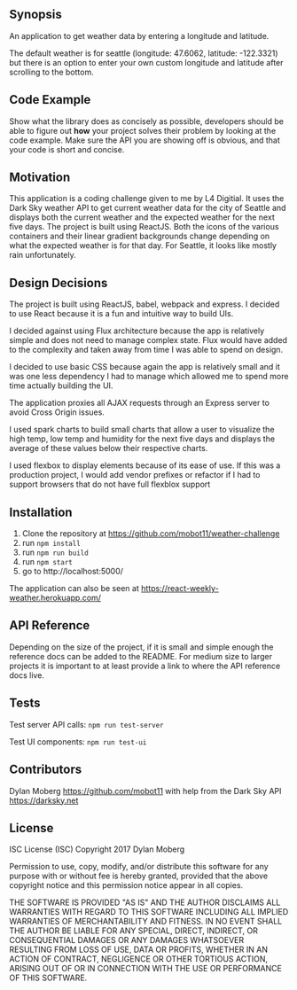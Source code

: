 ## Synopsis

An application to get weather data by entering a longitude and latitude.

The default weather is for seattle (longitude: 47.6062, latitude: -122.3321) but there is an option to enter your own custom longitude and latitude after scrolling to the bottom.

## Code Example

Show what the library does as concisely as possible, developers should be able to figure out **how** your project solves their problem by looking at the code example. Make sure the API you are showing off is obvious, and that your code is short and concise.

## Motivation

This application is a coding challenge given to me by L4 Digitial. It uses the Dark Sky weather API to get current weather data for the city of Seattle and displays both the current weather and the expected weather for the next five days. The project is built using ReactJS. Both the icons of the various containers and their linear gradient backgrounds change depending on what the expected weather is for that day. For Seattle, it looks like mostly rain unfortunately.

## Design Decisions

The project is built using ReactJS, babel, webpack and express. I decided to use React because it is a fun and intuitive way to build UIs. 

I decided against using Flux architecture because the app is relatively simple and does not need to manage complex state. Flux would have added to the complexity and taken away from time I was able to spend on design.

I decided to use basic CSS because again the app is relatively small and it was one less dependency I had to manage which allowed me to spend more time actually building the UI.

The application proxies all AJAX requests through an Express server to avoid Cross Origin issues.

I used spark charts to build small charts that allow a user to visualize the high temp, low temp and humidity for the next five days and displays the average of these values below their respective charts.

I used flexbox to display elements because of its ease of use. If this was a production project, I would add vendor prefixes or refactor if I had to support browsers that do not have full flexblox support



## Installation

1) Clone the repository at https://github.com/mobot11/weather-challenge
2) run `npm install`
3) run `npm run build`
4) run `npm start`
5) go to http://localhost:5000/

The application can also be seen at https://react-weekly-weather.herokuapp.com/

## API Reference

Depending on the size of the project, if it is small and simple enough the reference docs can be added to the README. For medium size to larger projects it is important to at least provide a link to where the API reference docs live.

## Tests

Test server API calls: `npm run test-server`

Test UI components: `npm run test-ui`

## Contributors

Dylan Moberg https://github.com/mobot11 with help from the Dark Sky API https://darksky.net

## License

ISC License (ISC)
Copyright 2017 Dylan Moberg

Permission to use, copy, modify, and/or distribute this software for any purpose with or without fee is hereby granted, provided that the above copyright notice and this permission notice appear in all copies.

THE SOFTWARE IS PROVIDED "AS IS" AND THE AUTHOR DISCLAIMS ALL WARRANTIES WITH REGARD TO THIS SOFTWARE INCLUDING ALL IMPLIED WARRANTIES OF MERCHANTABILITY AND FITNESS. IN NO EVENT SHALL THE AUTHOR BE LIABLE FOR ANY SPECIAL, DIRECT, INDIRECT, OR CONSEQUENTIAL DAMAGES OR ANY DAMAGES WHATSOEVER RESULTING FROM LOSS OF USE, DATA OR PROFITS, WHETHER IN AN ACTION OF CONTRACT, NEGLIGENCE OR OTHER TORTIOUS ACTION, ARISING OUT OF OR IN CONNECTION WITH THE USE OR PERFORMANCE OF THIS SOFTWARE.